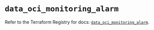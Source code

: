 # `data_oci_monitoring_alarm`

Refer to the Terraform Registry for docs: [`data_oci_monitoring_alarm`](https://registry.terraform.io/providers/oracle/oci/6.18.0/docs/data-sources/monitoring_alarm).
